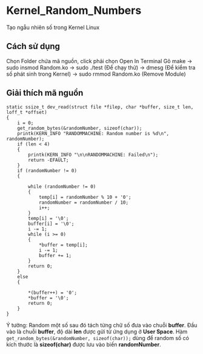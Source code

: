 # Kernel_Random_Numbers
Tạo ngẫu nhiên số trong Kernel Linux

## Cách sử dụng
Chọn Folder chứa mã nguồn, click phải chọn Open In Terminal
Gõ make -> sudo insmod Random.ko -> sudo ./test (Để chạy thử) -> dmesg (Để kiểm tra số phát sinh trong Kernel) -> sudo rmmod Random.ko (Remove Module)

## Giải thích mã nguồn
```
static ssize_t dev_read(struct file *filep, char *buffer, size_t len, loff_t *offset)
{
    i = 0;
    get_random_bytes(&randomNumber, sizeof(char));
    printk(KERN_INFO "RANDOMMACHINE: Random number is %d\n", randomNumber);
    if (len < 4)
    {
        printk(KERN_INFO "\n\nRANDOMMACHINE: Failed\n");
        return -EFAULT;
    }
    if (randomNumber != 0)
    {
	
        while (randomNumber != 0)
        {
            temp[i] = randomNumber % 10 + '0';
            randomNumber = randomNumber / 10;
            i++;
        }
        temp[i] = '\0';
        buffer[i] = '\0';
        i -= 1;
        while (i >= 0)
        {
            *buffer = temp[i];
            i -= 1;
            buffer += 1;
        }
        return 0;
    }
    else
    {

        *(buffer++) = '0';
        *buffer = '\0';
        return 0;
    }
}
```
Ý tưởng: Random một số sau đó tách từng chữ số đưa vào chuỗi **buffer**.
Đầu vào là chuỗi **buffer**, độ dài **len** được gửi từ ứng dụng ở **User Space**.
Hàm ```get_random_bytes(&randomNumber, sizeof(char));``` dùng để random số có kích thước là **sizeof(char)** được lưu vào biến **randomNumber**.

 
